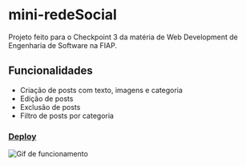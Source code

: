 # mini-redeSocial
Projeto feito para o Checkpoint 3 da matéria de Web Development de Engenharia de Software na FIAP.

## Funcionalidades

- Criação de posts com texto, imagens e categoria
- Edição de posts
- Exclusão de posts
- Filtro de posts por categoria

### <a href="https://mats057.github.io/mini-redeSocial/">Deploy</a>
<img src="./assets/cp03Web.gif" alt="Gif de funcionamento">

